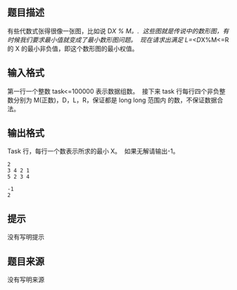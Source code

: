 


## 题目描述
有些代数式张得很像一张图，比如说 D*X % M。. 
这些图就是传说中的数形图，有时候我们要求最小值就变成了最小数形图问题。 
现在请求出满足 L=<D*X%M<=R 的 X 的最小非负值，即这个数形图的最小权值。 
## 输入格式
第一行一个整数 task<=100000 表示数据组数。 
接下来 task 行每行四个非负整数分别为 M(正数)，D，L，R，保证都是 long long 范围内
的数，不保证数据合法。 
## 输出格式
Task 行，每行一个数表示所求的最小 X。 
如果无解请输出-1。 

```input1
2 
3 4 2 1 
5 2 3 4 

```
```output1
-1 
2 
```

## 提示
没有写明提示
## 题目来源
没有写明来源


